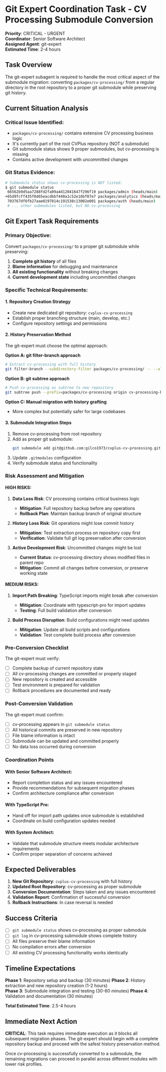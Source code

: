 # Git Expert Coordination Task - CV Processing Submodule Conversion

**Priority**: CRITICAL - URGENT  
**Coordinator**: Senior Software Architect  
**Assigned Agent**: git-expert  
**Estimated Time**: 2-4 hours  

## Task Overview

The git-expert subagent is required to handle the most critical aspect of the submodule migration: converting `packages/cv-processing/` from a regular directory in the root repository to a proper git submodule while preserving git history.

## Current Situation Analysis

### Critical Issue Identified:
- `packages/cv-processing/` contains extensive CV processing business logic
- It's currently part of the root CVPlus repository (NOT a submodule)
- Git submodule status shows 9 proper submodules, but cv-processing is missing
- Contains active development with uncommitted changes

### Git Status Evidence:
```bash
# Submodule status shows cv-processing is NOT listed:
$ git submodule status
 66562b9d5aa7288fd2fa09a4d12041647f296f19 packages/admin (heads/main)
+65d9fcff435f0d65eacdbbf440a1c52e16bf87e7 packages/analytics (heads/main)
 703767df6fb27aae0197014c191538c13002e001 packages/auth (heads/main)
 # ... other submodules listed, but NO cv-processing
```

## Git Expert Task Requirements

### Primary Objective:
Convert `packages/cv-processing/` to a proper git submodule while preserving:
1. **Complete git history** of all files
2. **Blame information** for debugging and maintenance
3. **All existing functionality** without breaking changes
4. **Current development state** including uncommitted changes

### Specific Technical Requirements:

#### 1. Repository Creation Strategy
- Create new dedicated git repository: `cvplus-cv-processing`
- Establish proper branching structure (main, develop, etc.)
- Configure repository settings and permissions

#### 2. History Preservation Method
The git-expert must choose the optimal approach:

**Option A: git filter-branch approach**
```bash
# Extract cv-processing with full history
git filter-branch --subdirectory-filter packages/cv-processing/ -- --all
```

**Option B: git subtree approach** 
```bash
# Push cv-processing as subtree to new repository
git subtree push --prefix=packages/cv-processing origin cv-processing-branch
```

**Option C: Manual migration with history grafting**
- More complex but potentially safer for large codebases

#### 3. Submodule Integration Steps
1. Remove cv-processing from root repository
2. Add as proper git submodule:
   ```bash
   git submodule add git@github.com:gilco1973/cvplus-cv-processing.git packages/cv-processing
   ```
3. Update `.gitmodules` configuration
4. Verify submodule status and functionality

### Risk Assessment and Mitigation

#### HIGH RISKS:
1. **Data Loss Risk**: CV processing contains critical business logic
   - **Mitigation**: Full repository backup before any operations
   - **Rollback Plan**: Maintain backup branch of original structure

2. **History Loss Risk**: Git operations might lose commit history
   - **Mitigation**: Test extraction process on repository copy first
   - **Verification**: Validate full git log preservation after conversion

3. **Active Development Risk**: Uncommitted changes might be lost
   - **Current Status**: cv-processing directory shows modified files in parent repo
   - **Mitigation**: Commit all changes before conversion, or preserve working state

#### MEDIUM RISKS:
1. **Import Path Breaking**: TypeScript imports might break after conversion
   - **Mitigation**: Coordinate with typescript-pro for import updates
   - **Testing**: Full build validation after conversion

2. **Build Process Disruption**: Build configurations might need updates
   - **Mitigation**: Update all build scripts and configurations
   - **Validation**: Test complete build process after conversion

### Pre-Conversion Checklist

The git-expert must verify:
- [ ] Complete backup of current repository state
- [ ] All cv-processing changes are committed or properly staged
- [ ] New repository is created and accessible
- [ ] Test environment is prepared for validation
- [ ] Rollback procedures are documented and ready

### Post-Conversion Validation

The git-expert must confirm:
- [ ] cv-processing appears in `git submodule status`
- [ ] All historical commits are preserved in new repository
- [ ] File blame information is intact
- [ ] Submodule can be updated and committed properly
- [ ] No data loss occurred during conversion

### Coordination Points

#### With Senior Software Architect:
- Report completion status and any issues encountered
- Provide recommendations for subsequent migration phases
- Confirm architecture compliance after conversion

#### With TypeScript Pro:
- Hand off for import path updates once submodule is established
- Coordinate on build configuration updates needed

#### With System Architect:
- Validate that submodule structure meets modular architecture requirements
- Confirm proper separation of concerns achieved

## Expected Deliverables

1. **New Git Repository**: `cvplus-cv-processing` with full history
2. **Updated Root Repository**: cv-processing as proper submodule
3. **Conversion Documentation**: Steps taken and any issues encountered
4. **Validation Report**: Confirmation of successful conversion
5. **Rollback Instructions**: In case reversal is needed

## Success Criteria

- [ ] `git submodule status` shows cv-processing as proper submodule
- [ ] `git log` in cv-processing submodule shows complete history
- [ ] All files preserve their blame information
- [ ] No compilation errors after conversion
- [ ] All existing CV processing functionality works identically

## Timeline Expectations

**Phase 1**: Repository setup and backup (30 minutes)
**Phase 2**: History extraction and new repository creation (1-2 hours)  
**Phase 3**: Submodule integration and testing (30-60 minutes)
**Phase 4**: Validation and documentation (30 minutes)

**Total Estimated Time**: 2.5-4 hours

## Immediate Next Action

**CRITICAL**: This task requires immediate execution as it blocks all subsequent migration phases. The git-expert should begin with a complete repository backup and proceed with the safest history preservation method.

Once cv-processing is successfully converted to a submodule, the remaining migrations can proceed in parallel across different modules with lower risk profiles.